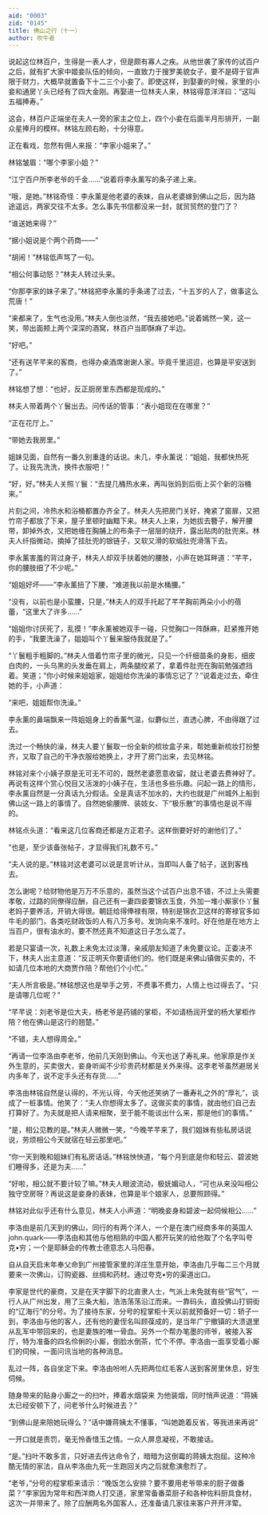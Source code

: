 ```yaml
---
aid: "0003"
zid: "0145"
title: 佛山之行（十一）
author: 吹牛者
---
```


说起这位林百户，生得是一表人才，但是颇有寡人之疾。从他世袭了家传的试百户之后，就有扩大家中姬妾队伍的倾向，一直致力于搜罗美貌女子，要不是碍于官声限于财力，大概早就置备下十二三个小妾了。即使这样，到娶妻的时候，家里的小妾和通房丫头已经有了四大金刚。再娶进一位林夫人来，林铭得意洋洋曰：“这叫五福捧寿。”

这会，林百户正端坐在夫人一旁的家主之位上，四个小妾在后面半月形排开，一副众星捧月的模样。林铭左顾右盼，十分得意。

正在看戏，忽然有佣人来报：“李家小姐来了。”

林铭皱眉：“哪个李家小姐？”

“江宁百户所李老爷的千金……”说着将李永薰写的条子递上来。

“哦，是她。”林铭奇怪：李永薰是他老婆的表妹，自从老婆嫁到佛山之后，因为路途遥远，两家交往不太多。怎么事先书信都没来一封，就贸贸然的登门了？

“谁送她来得？”

“据小姐说是个两个药商——”

“胡闹！”林铭低声骂了一句。

“相公何事动怒？”林夫人转过头来。

“你那李家的妹子来了。”林铭把李永薰的手条递了过去，“十五岁的人了，做事这么荒唐！”

“来都来了，生气也没用。”林夫人倒也淡然，“我去接她吧。”说着嫣然一笑，这一笑，带出面颊上两个深深的酒窝，林百户当即酥麻了半边。

“好吧。”

“还有送芊芊来的客商，也得办桌酒席谢谢人家。毕竟千里迢迢，也算是平安送到了。”

林铭想了想：“也好，反正厨房里东西都是现成的。”

林夫人带着两个丫鬟出去。问传话的管事：“表小姐现在在哪里？”

“正在花厅上。”

“带她去我房里。”

姐妹见面，自然有一番久别重逢的话说。未几，李永薰说：“姐姐，我都快热死了。让我先洗洗，换件衣服吧！”

“好，好。”林夫人关照丫鬟：“去提几桶热水来，再叫张妈到后街上买个新的浴桶来。”

片刻之间，冷热水和浴桶都置办齐全了。林夫人先把房门关好，掩紧了窗扉，又把竹帘子都放了下来，屋子里顿时幽黯下来。林夫人上来，为她拔去簪子，解开腰带，卸掉外衣，又把她缠在胸脯上的布条子一层层的绕开，露出贴肉的肚兜来。林夫人纤指微动，摘掉了挂肚兜的银链子，又软又滑的软缎肚兜滑落下去。

李永薰害羞的背过身子，林夫人却双手扶着她的腰肢，小声在她耳畔道：“芊芊，你的腰肢细了不少呢。”

“姐姐好坏——”李永薰扭了下腰，“难道我以前是水桶腰。”

“没有，以前也是小蛮腰，只是，”林夫人的双手托起了芊芊胸前两朵小小的蓓蕾，“这里大了许多……”

“姐姐你讨厌死了，乱摸！”李永薰被她双手一碰，只觉胸口一阵酥麻，赶紧推开她的手，“我要洗澡了，姐姐叫个丫鬟来服侍我就是了。”

“丫鬟粗手粗脚的。”林夫人借着竹帘子里的微光，只见一个纤细苗条的身影，细皮白肉的，一头乌黑的头发垂在肩上，两条腿绞紧了，拿着件肚兜在胸前勉强遮挡着。笑道；“你小时候来姐姐家，姐姐给你洗澡的事情忘记了？”说着走过去，牵住她的手，小声道：

“来吧，姐姐帮你洗澡。”

李永薰的鼻端飘来一阵姐姐身上的香薰气温，似麝似兰，直透心脾，不由得跟了过去。

洗过一个畅快的澡，林夫人要丫鬟取一份全新的梳妆盒子来，帮她重新梳妆打扮整齐，又取了自己的干净衣服给她换上，才开了房门出来，去见林铭。

林铭对来个小姨子原是无可无不可的，既然老婆愿意收留，就让老婆去费神好了。再说有这样个赏心悦目又活泼的小姨子在，生活也多些乐趣。问起一路上的情形，李永薰自然是一分真话九分假话。全是真话不加水的，大约也就是广州城外上船到佛山这一路上的事情了。自然她偷腰牌、装妓女、下“极乐散”的事情也是说不得的。

林铭点头道：“看来这几位客商还都是方正君子。这样倒要好好的谢他们了。”

“也是，至少该备张帖子，才显得我们礼数不亏。”

“夫人说的是。”林铭对这老婆可以说是言听计从，当即叫人备了帖子，送到客栈去。

怎么谢呢？给财物他是万万不乐意的，虽然当这个试百户出息不错，不过上头需要孝敬，过路的同僚得应酬，自己还有一妻四妾要锦衣玉食，外加一堆小厮家仆丫鬟老妈子要养活，开销大得很。朝廷给得俸禄有限，特别是锦衣卫这样的寄禄官多如牛毛的部门，各类吃财政饭的人有八万多号。发饷向来不准时。好在他是在地方上当百户，很有油水的，要不然还真不知道这日子怎么混了。

若是只宴请一次，礼数上未免太过淡薄，亲戚朋友知道了未免要议论。正委决不下，林夫人出主意道：“反正明天你要请他们的。他们既是来佛山镇做买卖的，不如请几位本地的大商贾作陪？帮他们个小忙。”

“夫人所言极是。”林铭想这也是举手之劳，不费事不费力，人情上也过得去了。“只是请哪几位呢？”

“芊芊说：刘老爷是位大夫，杨老爷是药铺的掌柜，不如请杨润开堂的杨大掌柜作陪？他在佛山是这行的翘楚。”

“不错，夫人想得周全。”

“再请一位李洛由李老爷，他前几天刚到佛山。今天也送了寿礼来。他家原是作关外生意的，买卖很大，妾身听闻不少珍贵药材都是关外来得。这李老爷虽然避居关内多年了，说不定手头还有存货……”

李洛由林铭自然是认得的，不光认得，今天他还笑纳了一番寿礼之外的“厚礼”，谈成了一桩事情。他笑了：“夫人你想得太多了。这做买卖的事情，就由他们自己去打算好了。为夫就是把人请来相聚，至于能不能谈出什么来，那是他们的事情。”

“是，相公见教的是。”林夫人微微一笑，“今晚芊芊来了，我们姐妹有些私房话说说，劳烦相公今天就宿在轻云那里吧。”

“你一天到晚和姐妹们有私房话话。”林铭怏怏道，“每个月到底是你和轻云、碧波她们睡得多，还是为夫……”

“好啦，相公就不要计较了嘛。”林夫人眼波流动，极妩媚动人，“可也从来没叫相公独守空房呀？再说这是妾身的表妹，也算是半个娘家人，总要照顾得。”

林铭对此似乎还有什么意见，林夫人小声道：“明晚妾身和碧波一起伺候相公……”

李洛由是前几天到的佛山，同行的有两个洋人，一个是在澳门经商多年的英国人 john.quark——李洛由和其他与他相熟的中国人都开玩笑的给他取了个名字叫夸克•穷；一个是耶稣会的传教士德意志人马阳春。

自从自天启末年奉父命到广州接管家里的洋庄生意开始，李洛由几乎每二三个月就要来一次佛山，订购瓷器、丝绸和药材。通过夸克•穷的渠道出口。

李家是世代的豪商，又是在天字脚下的北直隶人士，气派上未免就有些“官气”，一行人从广州出发，用了三条大船，浩浩荡荡沿江而来。一靠码头，直投佛山打铜街的“辽海行”的分号。为了接待东家，分号的程掌柜十天以前就预备好一切：轿子一到，李洛由与他的客人，还有他的妻侄名叫顾葆成的，是当年广宁撤镇的大溃退里从乱军中带回来的，也是妻族的唯一骨血。另外一个帮办笔墨的师爷，被接入客厅，特为准备的四名伶俐的小厮，倒脸水倒茶，忙个不停。李洛由一面享受着小厮们的伺候，一面问讯当地的各种消息。

乱过一阵，各自坐定下来。李洛由吩咐人先把两位红毛客人送到客房里休息，好生伺候。

随身带来的贴身小厮之一的扫叶，捧着水烟袋来 为他装烟，同时悄声说道：“蒋姨太已经安顿下了，问老爷什么时候进去？”

“到佛山是来陪她玩得么？”话中嫌蒋姨太不懂事，“叫她跪着反省，等我进来再说”

一开口就是责罚，毫无怜香惜玉之情。一众人屏息凝视，不敢接话。

“是。”扫叶不敢多言，只好进去传达命令了，暗暗为这倒霉的蒋姨太抱屈。这种冷酷无情的家法，自从李洛由九死一生跑回关内之后就愈演愈烈了。

“老爷，”分号的程掌柜来请示：“晚饭怎么安排？要不要用老爷带来的厨子做番菜？”李家因为常年和西洋商人打交道，家里常备番菜厨子和各种佐料厨具食材，这次一并带来了。除了应酬两名外国客人，还准备请几家往来客户开开洋荤。
